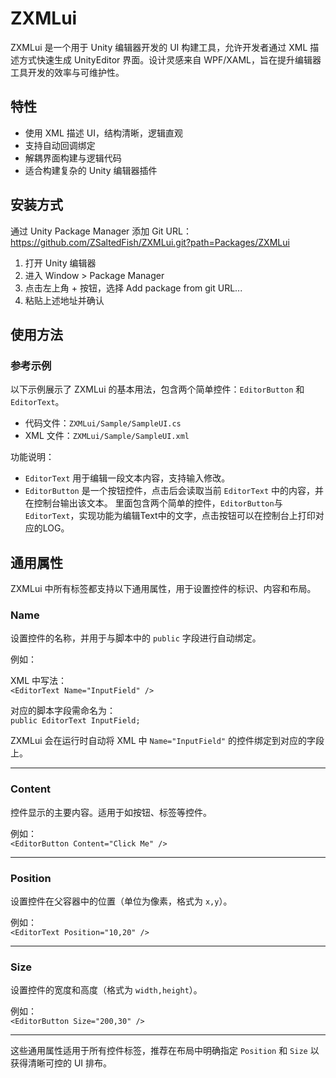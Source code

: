 # ZXMLui

ZXMLui 是一个用于 Unity 编辑器开发的 UI 构建工具，允许开发者通过 XML 描述方式快速生成 UnityEditor 界面。设计灵感来自 WPF/XAML，旨在提升编辑器工具开发的效率与可维护性。

## 特性

- 使用 XML 描述 UI，结构清晰，逻辑直观
- 支持自动回调绑定
- 解耦界面构建与逻辑代码
- 适合构建复杂的 Unity 编辑器插件

## 安装方式

通过 Unity Package Manager 添加 Git URL：
https://github.com/ZSaltedFish/ZXMLui.git?path=Packages/ZXMLui

1. 打开 Unity 编辑器
2. 进入 Window > Package Manager
3. 点击左上角 + 按钮，选择 Add package from git URL...
4. 粘贴上述地址并确认

## 使用方法
### 参考示例

以下示例展示了 ZXMLui 的基本用法，包含两个简单控件：`EditorButton` 和 `EditorText`。

- 代码文件：`ZXMLui/Sample/SampleUI.cs`
- XML 文件：`ZXMLui/Sample/SampleUI.xml`

功能说明：

- `EditorText` 用于编辑一段文本内容，支持输入修改。
- `EditorButton` 是一个按钮控件，点击后会读取当前 `EditorText` 中的内容，并在控制台输出该文本。
里面包含两个简单的控件，`EditorButton`与`EditorText`，实现功能为编辑Text中的文字，点击按钮可以在控制台上打印对应的LOG。

## 通用属性

ZXMLui 中所有标签都支持以下通用属性，用于设置控件的标识、内容和布局。

### Name

设置控件的名称，并用于与脚本中的 `public` 字段进行自动绑定。

例如：

XML 中写法：  
`<EditorText Name="InputField" />`

对应的脚本字段需命名为：  
`public EditorText InputField;`

ZXMLui 会在运行时自动将 XML 中 `Name="InputField"` 的控件绑定到对应的字段上。

---

### Content

控件显示的主要内容。适用于如按钮、标签等控件。

例如：  
`<EditorButton Content="Click Me" />`

---

### Position

设置控件在父容器中的位置（单位为像素，格式为 `x,y`）。

例如：  
`<EditorText Position="10,20" />`

---

### Size

设置控件的宽度和高度（格式为 `width,height`）。

例如：  
`<EditorButton Size="200,30" />`

---

这些通用属性适用于所有控件标签，推荐在布局中明确指定 `Position` 和 `Size` 以获得清晰可控的 UI 排布。


